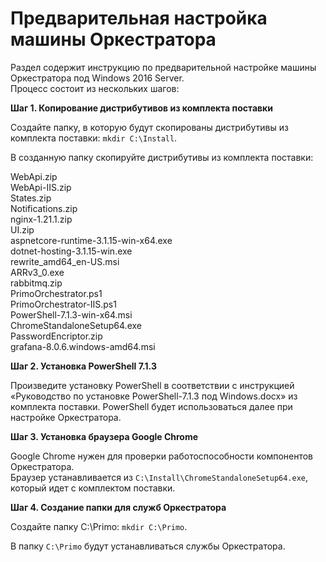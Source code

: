 # Предварительная настройка машины Оркестратора
Раздел содержит инструкцию по предварительной настройке машины Оркестратора под Windows 2016 Server.\
Процесс состоит из нескольких шагов:

**Шаг 1. Копирование дистрибутивов из комплекта поставки**

Создайте папку, в которую будут скопированы дистрибутивы из комплекта поставки: `mkdir C:\Install`.

В созданную папку скопируйте дистрибутивы из комплекта поставки:

WebApi.zip\
WebApi-IIS.zip\
States.zip\
Notifications.zip\
nginx-1.21.1.zip\
UI.zip\
aspnetcore-runtime-3.1.15-win-x64.exe\
dotnet-hosting-3.1.15-win.exe\
rewrite_amd64_en-US.msi\
ARRv3_0.exe\
rabbitmq.zip\
PrimoOrchestrator.ps1\
PrimoOrchestrator-IIS.ps1\
PowerShell-7.1.3-win-x64.msi\
ChromeStandaloneSetup64.exe\
PasswordEncriptor.zip\
grafana-8.0.6.windows-amd64.msi


**Шаг 2. Установка PowerShell 7.1.3**

Произведите установку PowerShell в соответствии с инструкцией «Руководство по установке PowerShell-7.1.3 под Windows.docx» из комплекта поставки. PowerShell будет использоваться далее при настройке Оркестратора.

**Шаг 3. Установка браузера Google Chrome**

Google Chrome нужен для проверки работоспособности компонентов Оркестратора.\
Браузер устанавливается из `C:\Install\ChromeStandaloneSetup64.exe`, который идет с комплектом поставки.

**Шаг 4. Создание папки для служб Оркестратора**

Создайте папку C:\Primo: `mkdir C:\Primo`.

В папку `C:\Primo` будут устанавливаться службы Оркестратора.

